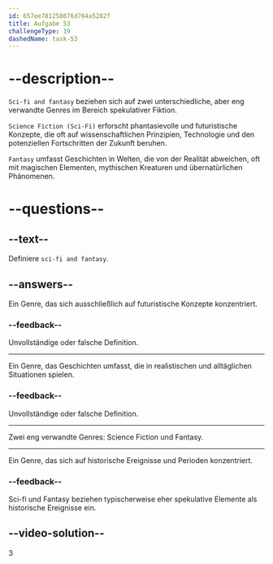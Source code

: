 ```yaml
---
id: 657ee781258676d764a5282f
title: Aufgabe 53
challengeType: 19
dashedName: task-53
---
```


# --description--

`Sci-fi and fantasy` beziehen sich auf zwei unterschiedliche, aber eng verwandte Genres im Bereich spekulativer Fiktion.

`Science Fiction (Sci-Fi)` erforscht phantasievolle und futuristische Konzepte, die oft auf wissenschaftlichen Prinzipien, Technologie und den potenziellen Fortschritten der Zukunft beruhen.

`Fantasy` umfasst Geschichten in Welten, die von der Realität abweichen, oft mit magischen Elementen, mythischen Kreaturen und übernatürlichen Phänomenen.

# --questions--

## --text--

Definiere `sci-fi and fantasy`.

## --answers--

Ein Genre, das sich ausschließlich auf futuristische Konzepte konzentriert.

### --feedback--

Unvollständige oder falsche Definition.

---

Ein Genre, das Geschichten umfasst, die in realistischen und alltäglichen Situationen spielen.

### --feedback--

Unvollständige oder falsche Definition.

---

Zwei eng verwandte Genres: Science Fiction und Fantasy.

---

Ein Genre, das sich auf historische Ereignisse und Perioden konzentriert.

### --feedback--

Sci-fi und Fantasy beziehen typischerweise eher spekulative Elemente als historische Ereignisse ein.

## --video-solution--

3
